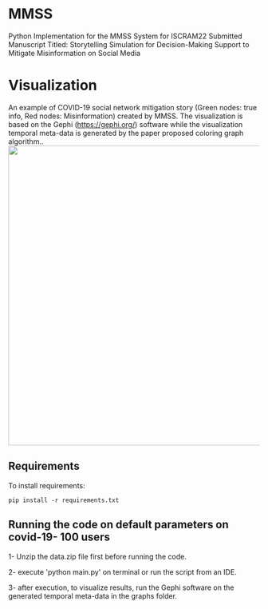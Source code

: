 # MMSS

Python Implementation for the MMSS System for ISCRAM22 Submitted Manuscript Titled: Storytelling Simulation for Decision-Making Support to Mitigate Misinformation on Social Media

# Visualization

An example of COVID-19 social network mitigation story (Green nodes: true info, Red nodes: Misinformation) created by MMSS. The visualization is based on the Gephi (https://gephi.org/) software while the visualization temporal meta-data is generated by the paper proposed coloring graph algorithm..
<img src="social_network.gif" width="600" height="600"/>

## Requirements

To install requirements:

```setup
pip install -r requirements.txt
```

## Running the code on default parameters on covid-19- 100 users
1- Unzip the data.zip file first before running the code.

2- execute 'python main.py' on terminal or run the script from an IDE.

3- after execution, to visualize results, run the Gephi software on the generated temporal meta-data in the graphs folder.


